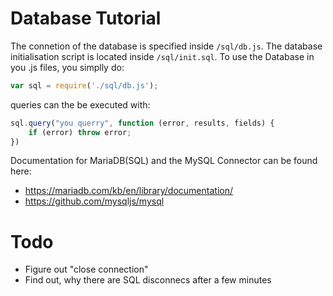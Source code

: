 # Database Tutorial
The connetion of the database is specified inside `/sql/db.js`. The database initialisation script is located inside `/sql/init.sql`. To use the Database in you .js files, you simplly do: 
```js
var sql = require('./sql/db.js');
```
queries can the be executed with:
```js
sql.query("you querry", function (error, results, fields) {
    if (error) throw error;
})
```
Documentation for MariaDB(SQL) and the MySQL Connector can be found here:
- https://mariadb.com/kb/en/library/documentation/
- https://github.com/mysqljs/mysql

# Todo
- Figure out "close connection"
- Find out, why there are SQL disconnecs after a few minutes